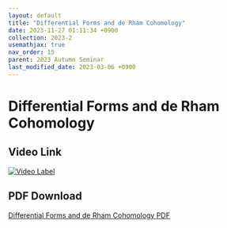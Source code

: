 ```yaml
---
layout: default
title: "Differential Forms and de Rham Cohomology"
date: 2023-11-27 01:11:34 +0900
collection: 2023-2
usemathjax: true
nav_order: 15
parent: 2023 Autumn Seminar
last_modified_date: 2023-03-06 +0900
---
```

# Differential Forms and de Rham Cohomology
<!-- ## <center> Abstract </center>
Francis Guthrie claimed in 1852 the four color problem. We
proof two essential lemmas and then solve six color problem. We expand
the proof of six color problem into five, four color problem. Kempe
published this proof in 1879. However the flaw was discovered in 1890
by Heawood. Although flawed, Kempe’s idea was used as one of a basic
tool. -->
## Video Link

[![Video Label](https://img.youtube.com/vi/RmKs5wDof6o/hqdefault.jpg)](https://youtu.be/RmKs5wDof6o)

## PDF Download

<a target='_blank' href='../2023-2/2023-2_download/de_rham.pdf'>Differential Forms and de Rham Cohomology PDF</a>